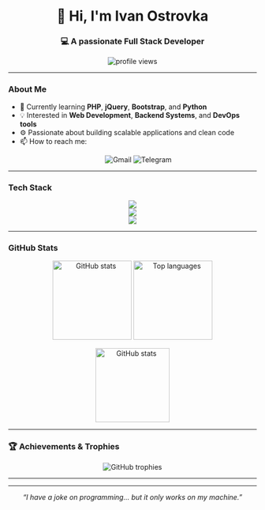 <!-- Header -->
<h1 align="center">👋 Hi, I'm Ivan Ostrovka</h1>
<h3 align="center">💻 A passionate Full Stack Developer</h3>

<p align="center">
  <img src="https://komarev.com/ghpvc/?username=zoranderius&label=Profile%20views&color=0e75b6&style=flat" alt="profile views" />
</p>

---

### About Me
- 🌱 Currently learning **PHP**, **jQuery**, **Bootstrap**, and **Python**  
- 💡 Interested in **Web Development**, **Backend Systems**, and **DevOps tools**  
- ⚙️ Passionate about building scalable applications and clean code  
- 📫 How to reach me:
  <p align="center">
  <a href="mailto:ostrovka123@gmail.com" style="text-decoration:none;">
    <img src="https://img.shields.io/badge/Gmail-%23D14836?style=for-the-badge&logo=gmail&logoColor=white" alt="Gmail" />
  </a>
  <a href="https://t.me/AshAlTor" target="_blank" style="text-decoration:none;">
    <img src="https://img.shields.io/badge/Telegram-%2326A5E4?style=for-the-badge&logo=telegram&logoColor=white" alt="Telegram" />
  </a>
</p>

---

### Tech Stack

<p align="center">
  <!-- Frontend -->
  <img src="https://skillicons.dev/icons?i=html,css,js,react,redux,bootstrap,figma" />
  <br/>
  <!-- Backend -->
  <img src="https://skillicons.dev/icons?i=nodejs,express,php,python,java" />
  <br/>
  <!-- Database & DevOps -->
  <img src="https://skillicons.dev/icons?i=mysql,postgresql,mongodb,docker,aws,jenkins,linux,git" />
</p>

---

### GitHub Stats

<p align="center">
  <img src="https://github-readme-stats.vercel.app/api?username=ZorAnderius&show_icons=true&theme=tokyonight&hide_border=true" height="160" alt="GitHub stats" />
  <img src="https://github-readme-stats.vercel.app/api/top-langs/?username=ZorAnderius&layout=compact&theme=tokyonight&hide_border=true" height="160" alt="Top languages" />
</p>

<p align="center">
   <img src="https://github-readme-stats.vercel.app/api?username=ZorAnderius&show_icons=true&theme=tokyonight&hide_border=true" height="150" alt="GitHub stats" />
</p>

---

### 🏆 Achievements & Trophies

<p align="center">
  <img src="https://github-profile-trophy.vercel.app/?username=zoranderius&theme=onedark&margin-w=10&margin-h=10&no-frame=true" alt="GitHub trophies" />
</p>

---

---

<p align="center">
  <em>“I have a joke on programming… but it only works on my machine.”</em>
</p>

